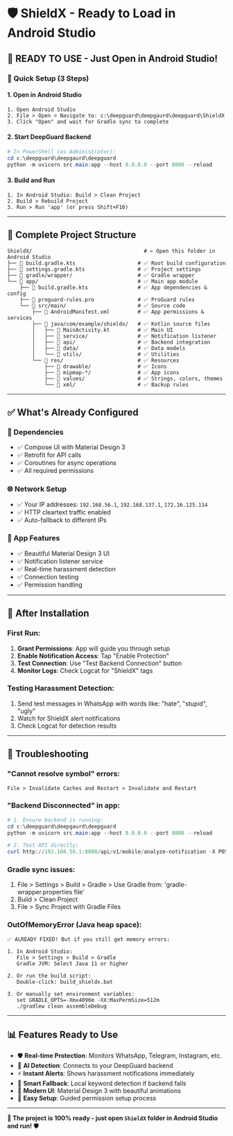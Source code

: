 # 🛡️ ShieldX - Ready to Load in Android Studio

## 📱 **READY TO USE - Just Open in Android Studio!**

### **🚀 Quick Setup (3 Steps)**

#### **1. Open in Android Studio**
```
1. Open Android Studio
2. File > Open > Navigate to: c:\deepguard\deepgaurd\deepguard\ShieldX
3. Click "Open" and wait for Gradle sync to complete
```

#### **2. Start DeepGuard Backend**
```powershell
# In PowerShell (as Administrator):
cd c:\deepguard\deepgaurd\deepguard
python -m uvicorn src.main:app --host 0.0.0.0 --port 8000 --reload
```

#### **3. Build and Run**
```
1. In Android Studio: Build > Clean Project
2. Build > Rebuild Project  
3. Run > Run 'app' (or press Shift+F10)
```

---

## 📂 **Complete Project Structure**
```
ShieldX/                                    # ← Open this folder in Android Studio
├── 📄 build.gradle.kts                    # ✅ Root build configuration
├── 📄 settings.gradle.kts                 # ✅ Project settings
├── 📁 gradle/wrapper/                     # ✅ Gradle wrapper
└── 📁 app/                                # ✅ Main app module
    ├── 📄 build.gradle.kts                # ✅ App dependencies & config
    ├── 📄 proguard-rules.pro              # ✅ ProGuard rules
    └── 📁 src/main/                       # ✅ Source code
        ├── 📄 AndroidManifest.xml         # ✅ App permissions & services
        ├── 📁 java/com/example/shieldx/   # ✅ Kotlin source files
        │   ├── 📄 MainActivity.kt         # ✅ Main UI
        │   ├── 📁 service/                # ✅ Notification listener
        │   ├── 📁 api/                    # ✅ Backend integration
        │   ├── 📁 data/                   # ✅ Data models
        │   └── 📁 utils/                  # ✅ Utilities
        └── 📁 res/                        # ✅ Resources
            ├── 📁 drawable/               # ✅ Icons
            ├── 📁 mipmap-*/               # ✅ App icons
            ├── 📁 values/                 # ✅ Strings, colors, themes
            └── 📁 xml/                    # ✅ Backup rules
```

---

## ✅ **What's Already Configured**

### **🔧 Dependencies**
- ✅ Compose UI with Material Design 3
- ✅ Retrofit for API calls  
- ✅ Coroutines for async operations
- ✅ All required permissions

### **🌐 Network Setup**  
- ✅ Your IP addresses: `192.168.56.1`, `192.168.137.1`, `172.16.125.114`
- ✅ HTTP cleartext traffic enabled
- ✅ Auto-fallback to different IPs

### **📱 App Features**
- ✅ Beautiful Material Design 3 UI
- ✅ Notification listener service
- ✅ Real-time harassment detection
- ✅ Connection testing
- ✅ Permission handling

---

## 🎯 **After Installation**

### **First Run:**
1. **Grant Permissions**: App will guide you through setup
2. **Enable Notification Access**: Tap "Enable Protection" 
3. **Test Connection**: Use "Test Backend Connection" button
4. **Monitor Logs**: Check Logcat for "ShieldX" tags

### **Testing Harassment Detection:**
1. Send test messages in WhatsApp with words like: "hate", "stupid", "ugly"
2. Watch for ShieldX alert notifications
3. Check Logcat for detection results

---

## 🐛 **Troubleshooting**

### **"Cannot resolve symbol" errors:**
```
File > Invalidate Caches and Restart > Invalidate and Restart
```

### **"Backend Disconnected" in app:**
```powershell
# 1. Ensure backend is running:
cd c:\deepguard\deepgaurd\deepguard
python -m uvicorn src.main:app --host 0.0.0.0 --port 8000 --reload

# 2. Test API directly:
curl http://192.168.56.1:8000/api/v1/mobile/analyze-notification -X POST -H "Content-Type: application/json" -d '{"content":"test","source":"test","sender":"test","timestamp":1234567890}'
```

### **Gradle sync issues:**
1. File > Settings > Build > Gradle > Use Gradle from: 'gradle-wrapper.properties file'
2. Build > Clean Project
3. File > Sync Project with Gradle Files

### **OutOfMemoryError (Java heap space):**
```
✅ ALREADY FIXED! But if you still get memory errors:

1. In Android Studio:
   File > Settings > Build > Gradle
   Gradle JVM: Select Java 11 or higher
   
2. Or run the build script:
   Double-click: build_shieldx.bat
   
3. Or manually set environment variables:
   set GRADLE_OPTS=-Xmx4096m -XX:MaxPermSize=512m
   ./gradlew clean assembleDebug
```

---

## 📊 **Features Ready to Use**

- 🛡️ **Real-time Protection**: Monitors WhatsApp, Telegram, Instagram, etc.
- 🤖 **AI Detection**: Connects to your DeepGuard backend
- ⚡ **Instant Alerts**: Shows harassment notifications immediately  
- 🔄 **Smart Fallback**: Local keyword detection if backend fails
- 🎨 **Modern UI**: Material Design 3 with beautiful animations
- 📱 **Easy Setup**: Guided permission setup process

---

**🚀 The project is 100% ready - just open `ShieldX` folder in Android Studio and run!** 🛡️